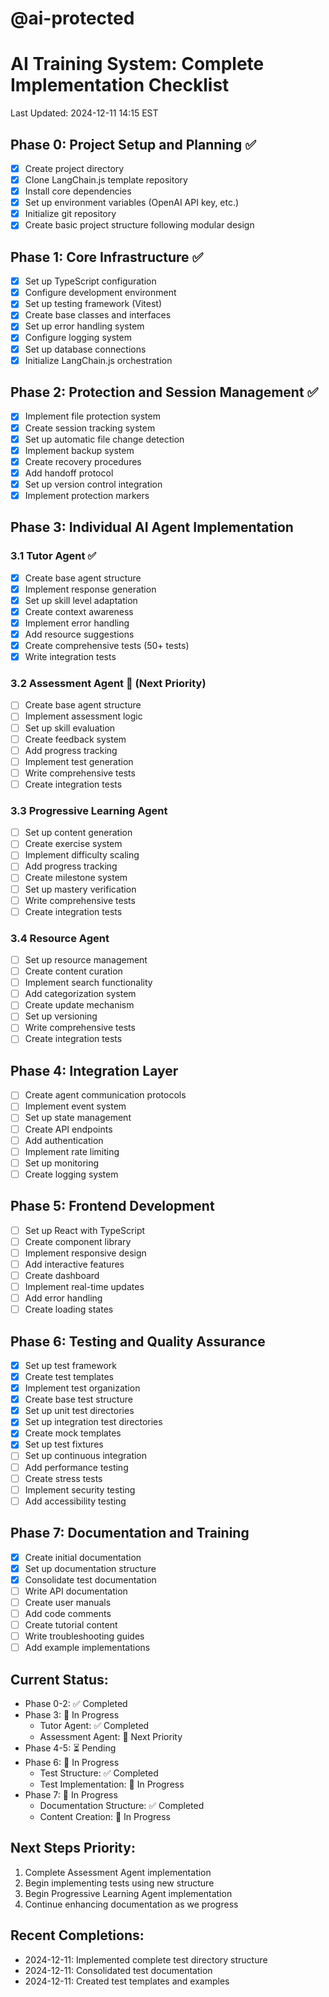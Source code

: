 # @ai-protected
# AI Training System: Complete Implementation Checklist
Last Updated: 2024-12-11 14:15 EST

## Phase 0: Project Setup and Planning ✅
- [x] Create project directory
- [x] Clone LangChain.js template repository
- [x] Install core dependencies
- [x] Set up environment variables (OpenAI API key, etc.)
- [x] Initialize git repository
- [x] Create basic project structure following modular design

## Phase 1: Core Infrastructure ✅
- [x] Set up TypeScript configuration
- [x] Configure development environment
- [x] Set up testing framework (Vitest)
- [x] Create base classes and interfaces
- [x] Set up error handling system
- [x] Configure logging system
- [x] Set up database connections
- [x] Initialize LangChain.js orchestration

## Phase 2: Protection and Session Management ✅
- [x] Implement file protection system
- [x] Create session tracking system
- [x] Set up automatic file change detection
- [x] Implement backup system
- [x] Create recovery procedures
- [x] Add handoff protocol
- [x] Set up version control integration
- [x] Implement protection markers

## Phase 3: Individual AI Agent Implementation

### 3.1 Tutor Agent ✅
- [x] Create base agent structure
- [x] Implement response generation
- [x] Set up skill level adaptation
- [x] Create context awareness
- [x] Implement error handling
- [x] Add resource suggestions
- [x] Create comprehensive tests (50+ tests)
- [x] Write integration tests

### 3.2 Assessment Agent 🔄 (Next Priority)
- [ ] Create base agent structure
- [ ] Implement assessment logic
- [ ] Set up skill evaluation
- [ ] Create feedback system
- [ ] Add progress tracking
- [ ] Implement test generation
- [ ] Write comprehensive tests
- [ ] Create integration tests

### 3.3 Progressive Learning Agent
- [ ] Set up content generation
- [ ] Create exercise system
- [ ] Implement difficulty scaling
- [ ] Add progress tracking
- [ ] Create milestone system
- [ ] Set up mastery verification
- [ ] Write comprehensive tests
- [ ] Create integration tests

### 3.4 Resource Agent
- [ ] Set up resource management
- [ ] Create content curation
- [ ] Implement search functionality
- [ ] Add categorization system
- [ ] Create update mechanism
- [ ] Set up versioning
- [ ] Write comprehensive tests
- [ ] Create integration tests

## Phase 4: Integration Layer
- [ ] Create agent communication protocols
- [ ] Implement event system
- [ ] Set up state management
- [ ] Create API endpoints
- [ ] Add authentication
- [ ] Implement rate limiting
- [ ] Set up monitoring
- [ ] Create logging system

## Phase 5: Frontend Development
- [ ] Set up React with TypeScript
- [ ] Create component library
- [ ] Implement responsive design
- [ ] Add interactive features
- [ ] Create dashboard
- [ ] Implement real-time updates
- [ ] Add error handling
- [ ] Create loading states

## Phase 6: Testing and Quality Assurance
- [x] Set up test framework
- [x] Create test templates
- [x] Implement test organization
- [x] Create base test structure
- [x] Set up unit test directories
- [x] Set up integration test directories
- [x] Create mock templates
- [x] Set up test fixtures
- [ ] Set up continuous integration
- [ ] Add performance testing
- [ ] Create stress tests
- [ ] Implement security testing
- [ ] Add accessibility testing

## Phase 7: Documentation and Training
- [x] Create initial documentation
- [x] Set up documentation structure
- [x] Consolidate test documentation
- [ ] Write API documentation
- [ ] Create user manuals
- [ ] Add code comments
- [ ] Create tutorial content
- [ ] Write troubleshooting guides
- [ ] Add example implementations

## Current Status:
- Phase 0-2: ✅ Completed
- Phase 3: 🔄 In Progress
  - Tutor Agent: ✅ Completed
  - Assessment Agent: 🔄 Next Priority
- Phase 4-5: ⏳ Pending
- Phase 6: 🔄 In Progress
  - Test Structure: ✅ Completed
  - Test Implementation: 🔄 In Progress
- Phase 7: 🔄 In Progress
  - Documentation Structure: ✅ Completed
  - Content Creation: 🔄 In Progress

## Next Steps Priority:
1. Complete Assessment Agent implementation
2. Begin implementing tests using new structure
3. Begin Progressive Learning Agent implementation
4. Continue enhancing documentation as we progress

## Recent Completions:
- 2024-12-11: Implemented complete test directory structure
- 2024-12-11: Consolidated test documentation
- 2024-12-11: Created test templates and examples